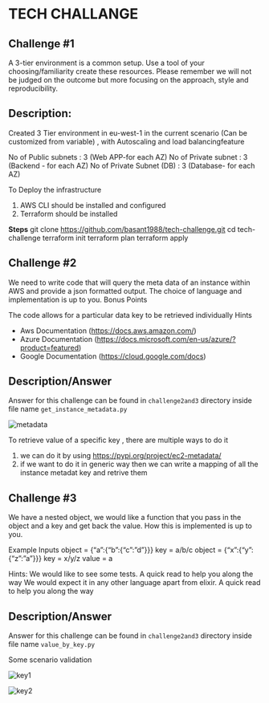 # TECH CHALLANGE

## Challenge #1

A 3-tier environment is a common setup. Use a tool of your choosing/familiarity create these resources. Please remember we will not be judged on the outcome but more focusing on the approach, style and reproducibility.


## Description:

Created 3 Tier environment in eu-west-1 in the current scenario (Can be customized from variable) , with Autoscaling and load balancingfeature

No of Public subnets        : 3 (Web APP-for each AZ)
No of Private subnet        : 3 (Backend - for each AZ)
No of Private Subnet (DB)   : 3 (Database- for each AZ)


To Deploy the infrastructure

1. AWS CLI should be installed and configured
2. Terraform should be installed

**Steps**
git clone https://github.com/basant1988/tech-challenge.git
cd tech-challenge
terraform init
terraform plan
terraform apply

## Challenge #2

We need to write code that will query the meta data of an instance within AWS and provide a json formatted output. The choice of language and implementation is up to you.
Bonus Points

The code allows for a particular data key to be retrieved individually
Hints
* Aws Documentation (https://docs.aws.amazon.com/)
* Azure Documentation (https://docs.microsoft.com/en-us/azure/?product=featured)
* Google Documentation (https://cloud.google.com/docs)

## Description/Answer

Answer for this challenge can be found in `challenge2and3` directory inside file name `get_instance_metadata.py`

![metadata](https://user-images.githubusercontent.com/4091250/124013689-4062bd00-da00-11eb-849d-5687f855a0b3.PNG)

To retrieve value of a specific key , there are multiple ways to do it 
1. we can do it by using https://pypi.org/project/ec2-metadata/
2. if we want to do it in generic way then we can write a mapping of all the instance metadat key and retrive them 



## Challenge #3

We have a nested object, we would like a function that you pass in the object and a key and get back the value. How this is implemented is up to you.

Example Inputs
object = {“a”:{“b”:{“c”:”d”}}}
key = a/b/c
object = {“x”:{“y”:{“z”:”a”}}}
key = x/y/z
value = a

Hints:
We would like to see some tests. A quick read to help you along the way
We would expect it in any other language apart from elixir.
A quick read to help you along the way

## Description/Answer

Answer for this challenge can be found in `challenge2and3` directory inside file name `value_by_key.py`

Some scenario validation

![key1](https://user-images.githubusercontent.com/4091250/124012104-5ff8e600-d9fe-11eb-9991-063bfe5768d7.PNG)

![key2](https://user-images.githubusercontent.com/4091250/124012154-730bb600-d9fe-11eb-8cf3-496cc795fb3e.PNG)

